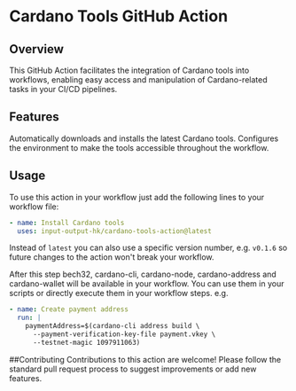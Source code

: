 # Cardano Tools GitHub Action

## Overview
This GitHub Action facilitates the integration of Cardano tools into workflows, enabling easy access and manipulation of Cardano-related tasks in your CI/CD pipelines.

## Features
Automatically downloads and installs the latest Cardano tools.
Configures the environment to make the tools accessible throughout the workflow.

## Usage
To use this action in your workflow just add the following lines to your workflow file:

```yaml
- name: Install Cardano tools
  uses: input-output-hk/cardano-tools-action@latest
```
Instead of `latest` you can also use a specific version number, e.g. `v0.1.6` so future changes to the action won't break your workflow.

After this step bech32, cardano-cli, cardano-node, cardano-address and cardano-wallet will be available in your workflow.
You can use them in your scripts or directly execute them in your workflow steps.
e.g.
```yaml
- name: Create payment address
  run: |
    paymentAddress=$(cardano-cli address build \
      --payment-verification-key-file payment.vkey \
      --testnet-magic 1097911063)
```

##Contributing
Contributions to this action are welcome! Please follow the standard pull request process to suggest improvements or add new features.